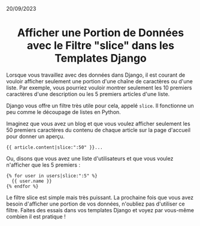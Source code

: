 20/09/2023
<h1 align="center">Afficher une Portion de Données avec le Filtre "slice" dans les Templates Django</h1>

Lorsque vous travaillez avec des données dans Django, il est courant de vouloir afficher seulement une portion d'une chaîne de caractères ou d'une liste. Par exemple, vous pourriez vouloir montrer seulement les 10 premiers caractères d'une description ou les 5 premiers articles d'une liste.

Django vous offre un filtre très utile pour cela, appelé `slice`. Il fonctionne un peu comme le découpage de listes en Python.

Imaginez que vous avez un blog et que vous voulez afficher seulement les 50 premiers caractères du contenu de chaque article sur la page d'accueil pour donner un aperçu.

```django
{{ article.content|slice:":50" }}...
```

Ou, disons que vous avez une liste d'utilisateurs et que vous voulez n'afficher que les 5 premiers :

```django
{% for user in users|slice:":5" %}
  {{ user.name }}
{% endfor %}
```
Le filtre slice est simple mais très puissant. La prochaine fois que vous avez besoin d'afficher une portion de vos données, n'oubliez pas d'utiliser ce filtre. Faites des essais dans vos templates Django et voyez par vous-même combien il est pratique !